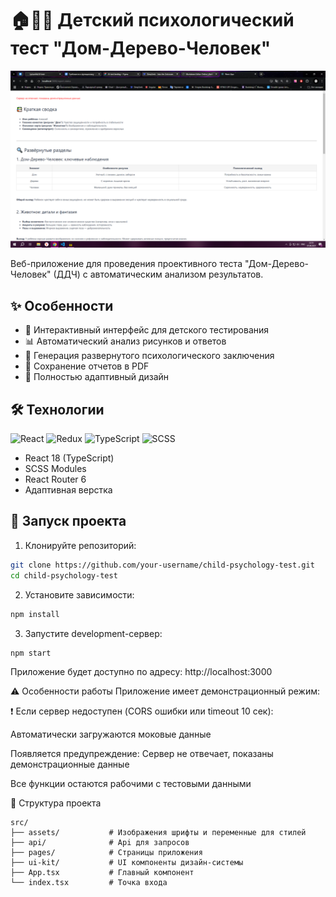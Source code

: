 # 🏠🌳👶 Детский психологический тест "Дом-Дерево-Человек"

![alt text](Image.png)

Веб-приложение для проведения проективного теста "Дом-Дерево-Человек" (ДДЧ) с автоматическим анализом результатов.

## ✨ Особенности

- 🎨 Интерактивный интерфейс для детского тестирования
- 📊 Автоматический анализ рисунков и ответов
- 📝 Генерация развернутого психологического заключения
- 📁 Сохранение отчетов в PDF
- 📱 Полностью адаптивный дизайн

## 🛠 Технологии

![React](https://img.shields.io/badge/-React-61DAFB?logo=react&logoColor=white)
![Redux](https://img.shields.io/badge/-Redux-764ABC?logo=redux&logoColor=white)
![TypeScript](https://img.shields.io/badge/-TypeScript-3178C6?logo=typescript&logoColor=white)
![SCSS](https://img.shields.io/badge/-SCSS-CC6699?logo=sass&logoColor=white)

- React 18 (TypeScript)
- SCSS Modules
- React Router 6
- Адаптивная верстка

## 🚀 Запуск проекта

1. Клонируйте репозиторий:

```bash
git clone https://github.com/your-username/child-psychology-test.git
cd child-psychology-test
```

2. Установите зависимости:

```bash
npm install
```

 3. Запустите development-сервер:

```bash
npm start
```

Приложение будет доступно по адресу:
http://localhost:3000

⚠️ Особенности работы
Приложение имеет демонстрационный режим:

❗ Если сервер недоступен (CORS ошибки или timeout 10 сек):

Автоматически загружаются моковые данные

Появляется предупреждение:
Сервер не отвечает, показаны демонстрационные данные

Все функции остаются рабочими с тестовыми данными

📂 Структура проекта

```text
src/
├── assets/       	  # Изображения шрифты и переменные для стилей
├── api/              # Api для запросов
├── pages/            # Страницы приложения
├── ui-kit/           # UI компоненты дизайн-системы
├── App.tsx           # Главный компонент
└── index.tsx         # Точка входа
```
